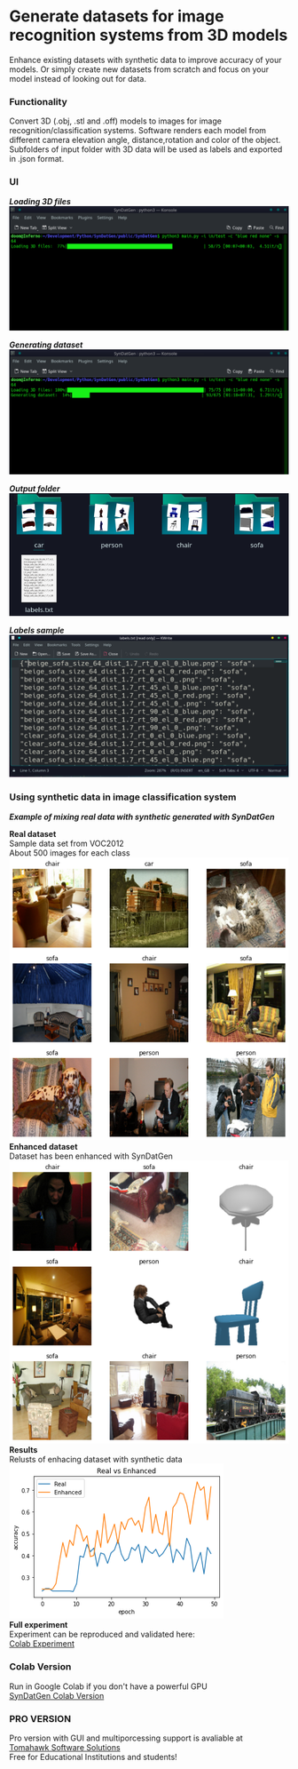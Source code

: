 # Generate datasets for image recognition systems from 3D models
Enhance existing datasets with synthetic data to improve accuracy of your models.
Or simply create new datasets from scratch and focus on your model instead of looking out for data.


### Functionality
Convert 3D (.obj, .stl and .off) models to images for image recognition/classification systems. 
Software renders each model from different camera elevation angle, distance,rotation and color of the object.
Subfolders of input folder with 3D data will be used as labels and exported in .json format.


### UI
***Loading 3D files***\
![Loading 3D files](UI/Loading%20models.png)

***Generating dataset***\
![Generating dataset](UI/Generating%20dataset.png)

***Output folder***\
![Output folder](UI/output_folder.png)

***Labels sample***\
![Labels](UI/labels.png)


### Using synthetic data in image classification system
***Example of mixing real data with synthetic generated with SynDatGen***

**Real dataset**\
Sample data set from VOC2012\
About 500 images for each class\
![Real_data](Results/real_data.png)\
**Enhanced dataset**\
Dataset has been enhanced with SynDatGen\
![enhanced_data](Results/enhanced_data.png)\
**Results**\
Relusts of enhacing dataset with synthetic data\
![results](Results/real_vs_enhanced.png)\
**Full experiment**\
Experiment can be reproduced and validated here:\
[Colab Experiment](https://colab.research.google.com/drive/1SaZaPVJGgoNMRPobCiwJ9i-LG4hbE2Ti)

### Colab Version
Run in Google Colab if you don't have a powerful GPU\
[SynDatGen Colab Version](https://colab.research.google.com/drive/1gbUGjm5ZAXtcPgERu9FR2jAYC16dpSA0)

### PRO VERSION
Pro version with GUI and multiporcessing support is avaliable at\
[Tomahawk Software Solutions](https://tomahawk-software.solutions)\
Free for Educational Institutions and students!
